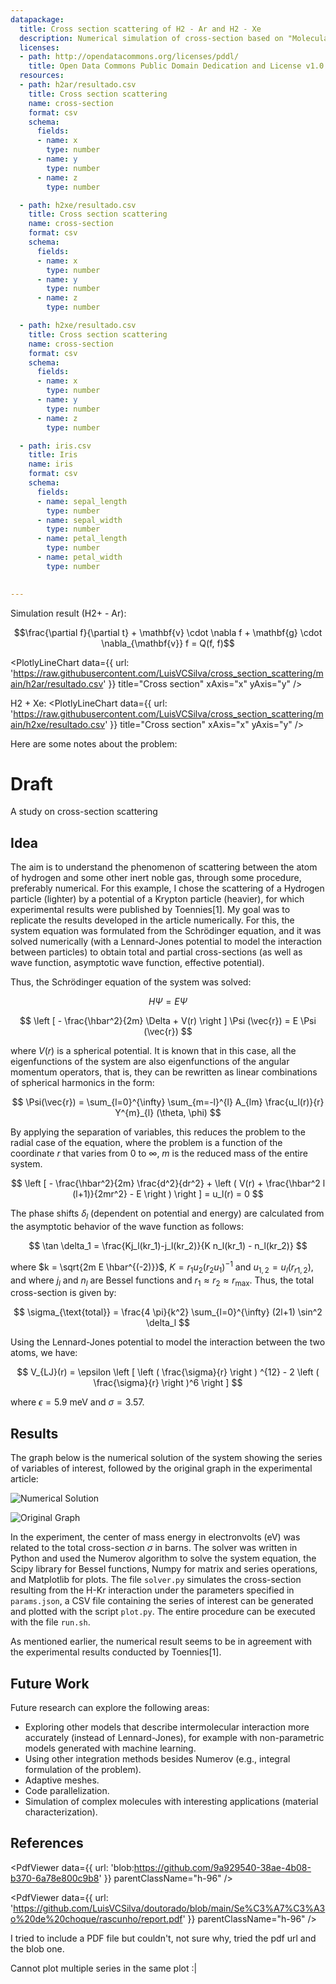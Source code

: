 ```yaml
---
datapackage:
  title: Cross section scattering of H2 - Ar and H2 - Xe
  description: Numerical simulation of cross-section based on "Molecular beam scattering studies of orbiting resonances and the determination of van der Waals potentials for H–Ne, Ar, Kr, and Xe and for H2–Ar, Kr, and Xe"
  licenses:
  - path: http://opendatacommons.org/licenses/pddl/
    title: Open Data Commons Public Domain Dedication and License v1.0
  resources:
  - path: h2ar/resultado.csv
    title: Cross section scattering
    name: cross-section
    format: csv
    schema:
      fields:
      - name: x
        type: number
      - name: y
        type: number
      - name: z
        type: number

  - path: h2xe/resultado.csv
    title: Cross section scattering
    name: cross-section
    format: csv
    schema:
      fields:
      - name: x
        type: number
      - name: y
        type: number
      - name: z
        type: number

  - path: h2xe/resultado.csv
    title: Cross section scattering
    name: cross-section
    format: csv
    schema:
      fields:
      - name: x
        type: number
      - name: y
        type: number
      - name: z
        type: number

  - path: iris.csv
    title: Iris
    name: iris
    format: csv
    schema:
      fields:
      - name: sepal_length
        type: number
      - name: sepal_width
        type: number
      - name: petal_length
        type: number
      - name: petal_width
        type: number

                                                                                                                                                                                                                                                                                                
---
```


Simulation result (H2+ - Ar):

$$\frac{\partial f}{\partial t} + \mathbf{v} \cdot \nabla f + \mathbf{g} \cdot \nabla_{\mathbf{v}} f = Q(f, f)$$

<PlotlyLineChart
  data={{
    url: 'https://raw.githubusercontent.com/LuisVCSilva/cross_section_scattering/main/h2ar/resultado.csv'
  }}
  title="Cross section"
  xAxis="x"
  yAxis="y"
/>


H2 + Xe:
<PlotlyLineChart
  data={{
    url: 'https://raw.githubusercontent.com/LuisVCSilva/cross_section_scattering/main/h2xe/resultado.csv'
  }}
  title="Cross section"
  xAxis="x"
  yAxis="y"
/>

Here are some notes about the problem:


# Draft


A study on cross-section scattering

## Idea

The aim is to understand the phenomenon of scattering between the atom of hydrogen and some other inert noble gas, through some procedure, preferably numerical. For this example, I chose the scattering of a Hydrogen particle (lighter) by a potential of a Krypton particle (heavier), for which experimental results were published by Toennies[1]. My goal was to replicate the results developed in the article numerically. For this, the system equation was formulated from the Schrödinger equation, and it was solved numerically (with a Lennard-Jones potential to model the interaction between particles) to obtain total and partial cross-sections (as well as wave function, asymptotic wave function, effective potential).

Thus, the Schrödinger equation of the system was solved:

$$ H \Psi = E \Psi $$

$$ \left [ - \frac{\hbar^2}{2m} \Delta + V(r) \right ] \Psi (\vec{r}) = E \Psi (\vec{r}) $$

where $V(r)$ is a spherical potential. It is known that in this case, all the eigenfunctions of the system are also eigenfunctions of the angular momentum operators, that is, they can be rewritten as linear combinations of spherical harmonics in the form:

$$ \Psi(\vec{r}) = \sum_{l=0}^{\infty} \sum_{m=-l}^{l} A_{lm} \frac{u_l(r)}{r} Y^{m}_{l} (\theta, \phi) $$

By applying the separation of variables, this reduces the problem to the radial case of the equation, where the problem is a function of the coordinate $r$ that varies from $0$ to $\infty$, $m$ is the reduced mass of the entire system.

$$ \left [ - \frac{\hbar^2}{2m} \frac{d^2}{dr^2} + \left ( V(r) + \frac{\hbar^2 l (l+1)}{2mr^2} - E \right ) \right ] = u_l(r) = 0 $$

The phase shifts $\delta_l$ (dependent on potential and energy) are calculated from the asymptotic behavior of the wave function as follows:

$$ \tan \delta_1 = \frac{Kj_l(kr_1)-j_l(kr_2)}{K n_l(kr_1) - n_l(kr_2)} $$

where $k = \sqrt{2m E \hbar^{(-2)}}$, $K = r_1 u_2 (r_2 u_1)^{-1}$ and $u_{1,2} = u_l(r_{r1,2})$, and where $j_l$ and $n_l$ are Bessel functions and $r_1 \approx r_2 \approx r_{\text{max}}$. Thus, the total cross-section is given by:

$$ \sigma_{\text{total}} = \frac{4 \pi}{k^2} \sum_{l=0}^{\infty} (2l+1) \sin^2 \delta_l $$

Using the Lennard-Jones potential to model the interaction between the two atoms, we have:

$$ V_{LJ}(r) = \epsilon  \left [ \left (  \frac{\sigma}{r}  \right ) ^{12} - 2 \left ( \frac{\sigma}{r}  \right )^6  \right ] $$

where $\epsilon = 5.9$ meV and $\sigma = 3.57$.

## Results

The graph below is the numerical solution of the system showing the series of variables of interest, followed by the original graph in the experimental article:

![Numerical Solution](geral.png)

![Original Graph](original.png)

In the experiment, the center of mass energy in electronvolts (eV) was related to the total cross-section $\sigma$ in barns. The solver was written in Python and used the Numerov algorithm to solve the system equation, the Scipy library for Bessel functions, Numpy for matrix and series operations, and Matplotlib for plots. The file `solver.py` simulates the cross-section resulting from the H-Kr interaction under the parameters specified in `params.json`, a CSV file containing the series of interest can be generated and plotted with the script `plot.py`. The entire procedure can be executed with the file `run.sh`.

As mentioned earlier, the numerical result seems to be in agreement with the experimental results conducted by Toennies[1].

## Future Work

Future research can explore the following areas:

- Exploring other models that describe intermolecular interaction more accurately (instead of Lennard-Jones), for example with non-parametric models generated with machine learning.
- Using other integration methods besides Numerov (e.g., integral formulation of the problem).
- Adaptive meshes.
- Code parallelization.
- Simulation of complex molecules with interesting applications (material characterization).

## References


<PdfViewer
  data={{
    url: 'blob:https://github.com/9a929540-38ae-4b08-b370-6a78e800c9b8'
  }}
  parentClassName="h-96"
/>



<PdfViewer
  data={{
    url: 'https://github.com/LuisVCSilva/doutorado/blob/main/Se%C3%A7%C3%A3o%20de%20choque/rascunho/report.pdf'
  }}
  parentClassName="h-96"
/>

I tried to include a PDF file but couldn't, not sure why, tried the pdf url and the blob one.

Cannot plot multiple series in the same plot :|



